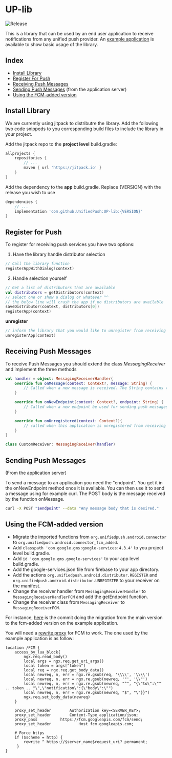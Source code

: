 # UP-lib
![Release](https://jitpack.io/v/UnifiedPush/UP-lib.svg)

This is a library that can be used by an end user application to receive notifications from any unified push provider.
An [example application](https://github.com/UnifiedPush/UP-example) is available to show basic usage of the library.

## Index

* [Install Library](#install-library)
* [Register For Push](#register-for-push)
* [Receiving Push Messages](#receiving-push-messages)
* [Sending Push Messages](#sending-push-messages) (from the application server)
* [Using the FCM-added version](#using-the-fcm-added-version)


## Install Library

We are currently using jitpack to distributre the library. Add the following two code snippeds to you corresponding
build files to include the library in your project.

Add the jitpack repo to the **project level** build.gradle:
```gradle
allprojects {
    repositories {
        // ...
        maven { url 'https://jitpack.io' }
    }
}
```

Add the dependency to the **app** build.gradle. Replace {VERSION} with the release you wish to use
```gradle
dependencies {
    // ...
    implementation 'com.github.UnifiedPush:UP-lib:{VERSION}'
}
```

## Register for Push

To register for receiving push services you have two options:

1. Have the library handle distributor selection
```kotlin
// Call the library function
registerAppWithDialog(context)
```

2. Handle selection yourself
```kotlin
// Get a list of distributors that are available
val distributors = getDistributors(context)
// select one or show a dialog or whatever ^^
// the below line will crash the app if no distributors are available
saveDistributor(context, distributors[0])
registerApp(context)
```

**unregister**
```kotlin
// inform the library that you would like to unregister from receiving push messages
unregisterApp(context)
```

## Receiving Push Messages

To receive Push Messages you should extend the class _MessagingReceiver_ and implement the three methods
```kotlin
val handler = object: MessagingReceiverHandler{
    override fun onMessage(context: Context?, message: String) {
        // Called when a new message is received. The String contains the full POST body of the push message
    }

    override fun onNewEndpoint(context: Context?, endpoint: String) {
        // Called when a new endpoint be used for sending push messages
    }

    override fun onUnregistered(context: Context?){
        // called when this application is unregistered from receiving push messages
    }
}

class CustomReceiver: MessagingReceiver(handler)
```

## Sending Push Messages
(From the application server)

To send a message to an application you need the "endpoint". You get it in the onNewEndpoint method once it is available. You can then use it to send a message using for example curl. The POST body is the message received by the function onMessage.
```bash
curl -X POST "$endpoint" --data "Any message body that is desired."
```

## Using the FCM-added version

* Migrate the imported functions from `org.unifiedpush.android.connector` to `org.unifiedpush.android.connector_fcm_added`.
* Add `classpath 'com.google.gms:google-services:4.3.4'` to you project level build.gradle.
* Add `id 'com.google.gms.google-services'` to your app level build.gradle.
* Add the google-services.json file from firebase to your app directory.
* Add the actions `org.unifiedpush.android.distributor.REGISTER` and `org.unifiedpush.android.distributor.UNREGISTER` to your receiver on the manifest.
* Change the receiver handler from `MessagingReceiverHandler` to `MessagingReceiverHandlerFCM` and add the getEndpoint function.
* Change the receiver class from `MessagingReceiver` to `MessagingReceiverFCM`.

For instance, [here](https://github.com/UnifiedPush/UP-example/commit/2aad6fd18e7d03437fe586e08a869d22b1e0069d) is the commit doing the migration from the main version to the fcm-added version on the example application.

You will need a [rewrite proxy](https://github.com/UnifiedPush/UP-spec/blob/main/definitions.md#rewrite-proxy) for FCM to work. The one used by the example application is as follow:

```
location /FCM {
    access_by_lua_block{
        ngx.req.read_body()
        local args = ngx.req.get_uri_args()
        local token = args["token"]
        local req = ngx.req.get_body_data()
        local newreq, n, err = ngx.re.gsub(req, '\\\\', '\\\\')
        local newreq, n, err = ngx.re.gsub(newreq, '"', '\\"')
        local newreq, n, err = ngx.re.gsub(newreq, "^", "{\"to\":\"" .. token .. "\",\"notification\":{\"body\":\"")
        local newreq, n, err = ngx.re.gsub(newreq, "$", "\"}}")
        ngx.req.set_body_data(newreq)
    }

    proxy_set_header		Authorization key=<SERVER_KEY>;
    proxy_set_header		Content-Type application/json;
    proxy_pass			https://fcm.googleapis.com/fcm/send;
    proxy_set_header            Host fcm.googleapis.com;

    # Force https
    if ($scheme = http) {
        rewrite ^ https://$server_name$request_uri? permanent;
     }
}
```
